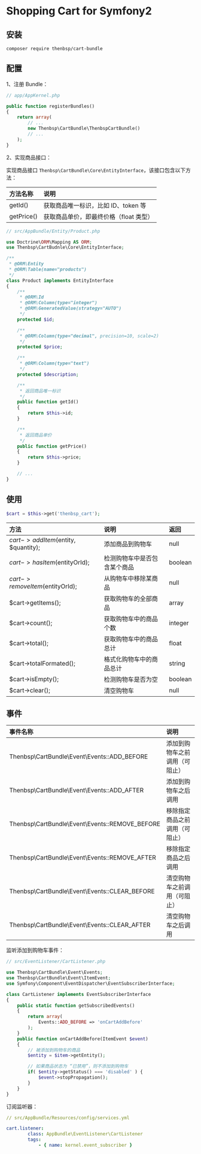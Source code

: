 # Shopping Cart for Symfony2

## 安装

```
composer require thenbsp/cart-bundle
```

## 配置

1、注册 Bundle：

```php
// app/AppKernel.php

public function registerBundles()
{
    return array(
        // ...
        new Thenbsp\CartBundle\ThenbspCartBundle()
        // ...
    );
}
```

2、实现商品接口：

实现商品接口 ``Thenbsp\CartBundle\Core\EntityInterface``，该接口包含以下方法：

方法名称|说明
:---|:---
getId()|获取商品唯一标识，比如 ID、token 等
getPrice()|获取商品单价，即最终价格（float 类型）

```php
// src/AppBundle/Entity/Product.php

use Doctrine\ORM\Mapping AS ORM;
use Thenbsp\CartBudnle\Core\EntityInterface;

/**
 * @ORM\Entity
 * @ORM\Table(name="products")
 */
class Product implements EntityInterface
{
    /**
     * @ORM\Id
     * @ORM\Column(type="integer")
     * @ORM\GeneratedValue(strategy="AUTO")
     */
    protected $id;

    /**
     * @ORM\Column(type="decimal", precision=10, scale=2)
     */
    protected $price;

    /**
     * @ORM\Column(type="text")
     */
    protected $description;

    /**
     * 返回商品唯一标识
     */
    public function getId()
    {
        return $this->id;
    }

    /**
     * 返回商品单价
     */
    public function getPrice()
    {
        return $this->price;
    }

    // ...
}
```

## 使用

```php
$cart = $this->get('thenbsp_cart');
```

方法|说明|返回
:---|:---|:---
$cart->addItem($entity, $quantity);|添加商品到购物车|null
$cart->hasItem($entityOrId);|检测购物车中是否包含某个商品|boolean
$cart->removeItem($entityOrId);|从购物车中移除某商品|null
$cart->getItems();|获取购物车的全部商品|array
$cart->count();|获取购物车中的商品个数|integer
$cart->total();|获取购物车中的商品总计|float
$cart->totalFormated();|格式化购物车中的商品总计|string
$cart->isEmpty();|检测购物车是否为空|boolean
$cart->clear();|清空购物车|null

## 事件

事件名称|说明
:---|:---
Thenbsp\CartBundle\Event\Events::ADD_BEFORE|添加到购物车之前调用（可阻止）
Thenbsp\CartBundle\Event\Events::ADD_AFTER|添加到购物车之后调用
Thenbsp\CartBundle\Event\Events::REMOVE_BEFORE|移除指定商品之前调用（可阻止）
Thenbsp\CartBundle\Event\Events::REMOVE_AFTER|移除指定商品之后调用
Thenbsp\CartBundle\Event\Events::CLEAR_BEFORE|清空购物车之前调用（可阻止）
Thenbsp\CartBundle\Event\Events::CLEAR_AFTER|清空购物车之后调用

监听添加到购物车事件：

```php
// src/EventListener/CartListener.php

use Thenbsp\CartBundle\Event\Events;
use Thenbsp\CartBundle\Event\ItemEvent;
use Symfony\Component\EventDispatcher\EventSubscriberInterface;

class CartListener implements EventSubscriberInterface
{
    public static function getSubscribedEvents()
    {
        return array(
            Events::ADD_BEFORE => 'onCartAddBefore'
        );
    }
    public function onCartAddBefore(ItemEvent $event)
    {
        // 被添加到购物车的商品
        $entity = $item->getEntity();

        // 如果商品状态为 “已禁用”，则不添加到购物车
        if( $entity->getStatus() === 'disabled' ) {
            $event->stopPropagation();
        }
    }
}
```

订阅监听器：

```yaml
// src/AppBundle/Resources/config/services.yml

cart.listener:
        class: AppBundle\EventListener\CartListener
        tags:
            - { name: kernel.event_subscriber }
```
